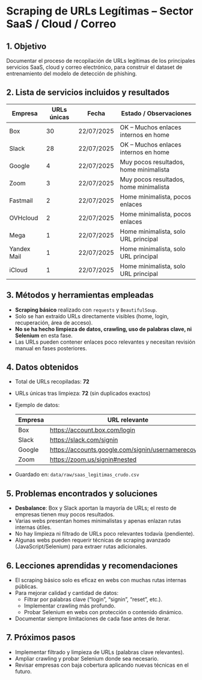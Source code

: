 # Scraping de URLs Legítimas – Sector SaaS / Cloud / Correo

## 1. Objetivo

Documentar el proceso de recopilación de URLs legítimas de los principales servicios SaaS, cloud y correo electrónico, para construir el dataset de entrenamiento del modelo de detección de phishing.

## 2. Lista de servicios incluidos y resultados

| Empresa       | URLs únicas | Fecha      | Estado / Observaciones                        |
|---------------|------------|------------|-----------------------------------------------|
| Box           | 30         | 22/07/2025 | OK – Muchos enlaces internos en home          |
| Slack         | 28         | 22/07/2025 | OK – Muchos enlaces internos en home          |
| Google        | 4          | 22/07/2025 | Muy pocos resultados, home minimalista        |
| Zoom          | 3          | 22/07/2025 | Muy pocos resultados, home minimalista        |
| Fastmail      | 2          | 22/07/2025 | Home minimalista, pocos enlaces               |
| OVHcloud      | 2          | 22/07/2025 | Home minimalista, pocos enlaces               |
| Mega          | 1          | 22/07/2025 | Home minimalista, solo URL principal          |
| Yandex Mail   | 1          | 22/07/2025 | Home minimalista, solo URL principal          |
| iCloud        | 1          | 22/07/2025 | Home minimalista, solo URL principal          |

## 3. Métodos y herramientas empleadas

- **Scraping básico** realizado con `requests` y `BeautifulSoup`.
- Solo se han extraído URLs directamente visibles (home, login, recuperación, área de acceso).
- **No se ha hecho limpieza de datos, crawling, uso de palabras clave, ni Selenium** en esta fase.
- Las URLs pueden contener enlaces poco relevantes y necesitan revisión manual en fases posteriores.

## 4. Datos obtenidos

- Total de URLs recopiladas: **72**
- URLs únicas tras limpieza: **72** (sin duplicados exactos)
- Ejemplo de datos:

    | Empresa   | URL relevante                                                |
    |-----------|-------------------------------------------------------------|
    | Box       | https://account.box.com/login                                |
    | Slack     | https://slack.com/signin                                     |
    | Google    | https://accounts.google.com/signin/usernamerecovery          |
    | Zoom      | https://zoom.us/signin#nested                                |

- Guardado en: `data/raw/saas_legitimas_crudo.csv`

## 5. Problemas encontrados y soluciones

- **Desbalance**: Box y Slack aportan la mayoría de URLs; el resto de empresas tienen muy pocos resultados.
- Varias webs presentan homes minimalistas y apenas enlazan rutas internas útiles.
- No hay limpieza ni filtrado de URLs poco relevantes todavía (pendiente).
- Algunas webs pueden requerir técnicas de scraping avanzado (JavaScript/Selenium) para extraer rutas adicionales.

## 6. Lecciones aprendidas y recomendaciones

- El scraping básico solo es eficaz en webs con muchas rutas internas públicas.
- Para mejorar calidad y cantidad de datos:
  - Filtrar por palabras clave (“login”, “signin”, “reset”, etc.).
  - Implementar crawling más profundo.
  - Probar Selenium en webs con protección o contenido dinámico.
- Documentar siempre limitaciones de cada fase antes de iterar.

## 7. Próximos pasos

- Implementar filtrado y limpieza de URLs (palabras clave relevantes).
- Ampliar crawling y probar Selenium donde sea necesario.
- Revisar empresas con baja cobertura aplicando nuevas técnicas en el futuro.


